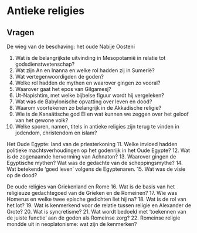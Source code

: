 # Antieke religies

<!-- toc -->


## Vragen

De wieg van de beschaving: het oude Nabije Oosteni
1.  Wat is de belangrijkste uitvinding in Mesopotamië in relatie tot godsdienstwetenschap?
2.  Wat zijn An en Inanna en welke rol hadden zij in Sumerië?
3.  Wat vertegenwoordigden de goden?
4.  Welke rol hadden de mythen en waarover gingen zo vooral?
5.  Waarover gaat het epos van Gilgamesj?
6.  Ut-Napishtim, met welke bijbelse figuur wordt hij vergeleken?
7.  Wat was de Babylonische opvatting over leven en dood?
8.  Waarom voortekenen zo belangrijk in de Akkadische religie?
9.  Wie is de Kanaätische god El en wat kunnen we zeggen over het geloof van het gewone volk?
10. Welke sporen, namen, titels in antieke religies zijn terug te vinden in jodendom, christendom en islam?

Het Oude Egypte: land van de priesterkoning
11. Welke invloed hadden politieke machtsverhoudingen op het godenrijk in het Oude Egypte?
12. Wat is de zogenaamde hervorming van Achnaton?
13. Waarover gingen de Egyptische mythen? Wat was de gedachte van de scheppingsmythe?
14. Wat betekende ‘goed leven’ volgens de Egyptenaren.
15. Wat was de visie op de dood?

De oude religies van Griekenland en Rome
16. Wat is de basis van het religieuze gedachtegoed van de Grieken en de Romeinen?
17. Wie was Homerus en welke twee epische gedichten liet hij na?
18. Wat is de rol van het lot?
19. Wat is kenmerkend voor de relatie tussen religie en Alexander de Grote?
20. Wat is syncretisme?
21. Wat wordt bedoeld met ‘toekennen van de juiste functie’ aan de goden als Romeinse zorg?
22. Romeinse religie mondde uit in neoplatonisme: wat zijn de kenmerken?
